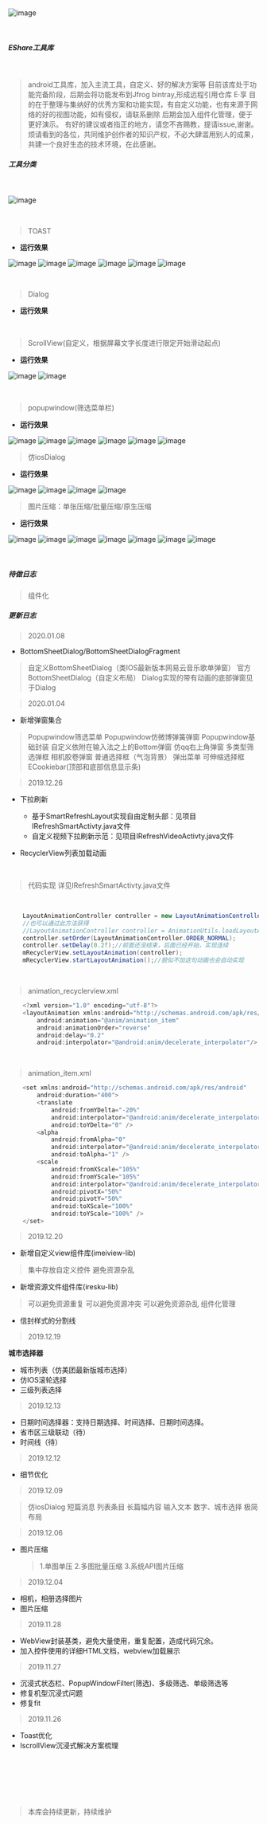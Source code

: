 
<br/>

![image](Screenshot/ico_app_theme.png)

<br/>

##### EShare工具库

<br/>

> android工具库，加入主流工具，自定义、好的解决方案等
> 目前该库处于功能完备阶段，后期会将功能发布到Jfrog bintray,形成远程引用仓库
> E·享 目的在于整理与集纳好的优秀方案和功能实现，有自定义功能，也有来源于网络的好的视图功能，如有侵权，请联系删除
> 后期会加入组件化管理，便于更好演示。
> 有好的建议或者指正的地方，请您不吝赐教，提请issue,谢谢。
> 烦请看到的各位，共同维护创作者的知识产权，不必大肆滥用别人的成果，共建一个良好生态的技术环境，在此感谢。

##### 工具分类

<br/>

![image](Screenshot/index_home.png)

<br/>

> TOAST
>

* **运行效果**

![image](Screenshot/toast/toast_a.png)
![image](Screenshot/toast/toast_b.png)
![image](Screenshot/toast/toast_c.png)
![image](Screenshot/toast/toast_d.png)
![image](Screenshot/toast/toast_e.png)
![image](Screenshot/toast/toast_f.png)

<br/>

> Dialog
>

* **运行效果**



<br/>

> ScrollView(自定义，根据屏幕文字长度进行限定开始滑动起点)
>

* **运行效果**

![image](Screenshot/scroll/scroll_a.png)
![image](Screenshot/scroll/scroll_b.png)

<br/>

> popupwindow(筛选菜单栏)
>

* **运行效果**

![image](Screenshot/popwindow/popwindow_a.png)
![image](Screenshot/popwindow/popwindow_b.png)
![image](Screenshot/popwindow/popwindow_c.png)
![image](Screenshot/popwindow/popwindow_d.png)
![image](Screenshot/popwindow/popwindow_e.png)
![image](Screenshot/popwindow/popwindow_f.png)



> 仿iosDialog
>

* **运行效果**

![image](Screenshot/iosdialog/img_iosdialog_a.jpg)
![image](Screenshot/iosdialog/img_iosdialog_b.jpg)
![image](Screenshot/iosdialog/img_iosdialog_c.jpg)
![image](Screenshot/iosdialog/img_iosdialog_d.jpg)


> 图片压缩：单张压缩/批量压缩/原生压缩
>

* **运行效果**

![image](Screenshot/iosdialog/img_iosdialog_e.jpg)
![image](Screenshot/compress/img_single_comress.jpg)
![image](Screenshot/compress/img_compress_before.jpg)
![image](Screenshot/compress/img_compress_ing.jpg)
![image](Screenshot/compress/img_compress_after.jpg)
![image](Screenshot/compress/img_system_a.jpg)
![image](Screenshot/compress/img_single_a.jpg)

<br/>


##### 待做日志

> 组件化

##### 更新日志


> 2020.01.08

* BottomSheetDialog/BottomSheetDialogFragment

> 自定义BottomSheetDialog（类IOS最新版本网易云音乐歌单弹窗）
> 官方BottomSheetDialog（自定义布局）
> Dialog实现的带有动画的底部弹窗见于Dialog

> 2020.01.04

* 新增弹窗集合

 > Popupwindow筛选菜单
 > Popupwindow仿微博弹簧弹窗
 > Popupwindow基础封装
 > 自定义依附在输入法之上的Bottom弹窗
 > 仿qq右上角弹窗
 > 多类型筛选弹框
 > 相机胶卷弹窗
 > 普通选择框（气泡背景）
 > 弹出菜单
 > 可伸缩选择框
 > ECookiebar(顶部和底部信息显示条)

> 2019.12.26

* 下拉刷新

    + 基于SmartRefreshLayout实现自由定制头部：见项目IRefreshSmartActivty.java文件
    + 自定义视频下拉刷新示范：见项目IRefreshVideoActivty.java文件

* RecyclerView列表加载动画

<br/>

> 代码实现 详见IRefreshSmartActivty.java文件

<br/>

```java
    LayoutAnimationController controller = new LayoutAnimationController(AnimationUtils.loadAnimation(this, R.anim.animation_item));
    //也可以通过此方法获得
    //LayoutAnimationController controller = AnimationUtils.loadLayoutAnimation(this, R.anim.animation_recyclerview);
    controller.setOrder(LayoutAnimationController.ORDER_NORMAL);
    controller.setDelay(0.2f);//前面还没结束，后面已经开始，实现连续
    mRecyclerView.setLayoutAnimation(controller);
    mRecyclerView.startLayoutAnimation();//貌似不加这句动画也会自动实现
```

<br/>

> animation_recyclerview.xml

```java
    <?xml version="1.0" encoding="utf-8"?>
    <layoutAnimation xmlns:android="http://schemas.android.com/apk/res/android"
        android:animation="@anim/animation_item"
        android:animationOrder="reverse"
        android:delay="0.2"
        android:interpolator="@android:anim/decelerate_interpolator"/>
```

<br/>

> animation_item.xml

```java
    <set xmlns:android="http://schemas.android.com/apk/res/android"
        android:duration="400">
        <translate
            android:fromYDelta="-20%"
            android:interpolator="@android:anim/decelerate_interpolator"
            android:toYDelta="0" />
        <alpha
            android:fromAlpha="0"
            android:interpolator="@android:anim/decelerate_interpolator"
            android:toAlpha="1" />
        <scale
            android:fromXScale="105%"
            android:fromYScale="105%"
            android:interpolator="@android:anim/decelerate_interpolator"
            android:pivotX="50%"
            android:pivotY="50%"
            android:toXScale="100%"
            android:toYScale="100%" />
    </set>

```


> 2019.12.20

* 新增自定义view组件库(imeiview-lib)

 > 集中存放自定义控件
 > 避免资源杂乱

* 新增资源文件组件库(iresku-lib)

 > 可以避免资源重复
 > 可以避免资源冲突
 > 可以避免资源杂乱
 > 组件化管理

* 信封样式的分割线


> 2019.12.19

**城市选择器**

* 城市列表（仿美团最新版城市选择）
* 仿IOS滚轮选择
* 三级列表选择


> 2019.12.13

* 日期时间选择器：支持日期选择、时间选择、日期时间选择。
* 省市区三级联动（待）
* 时间线（待）


> 2019.12.12

* 细节优化

> 2019.12.09

   > 仿iosDialog
   > 短篇消息
   > 列表条目
   > 长篇幅内容
   > 输入文本
   > 数字、城市选择
   > 极简布局

> 2019.12.06

* 图片压缩
   > 1.单图单压
   > 2.多图批量压缩
   > 3.系统API图片压缩


> 2019.12.04

* 相机，相册选择图片
* 图片压缩


> 2019.11.28

* WebView封装基类，避免大量使用，重复配置，造成代码冗余。
* 加入控件使用的详细HTML文档，webview加载展示


> 2019.11.27

* 沉浸式状态栏、PopupWindowFilter(筛选)、多级筛选、单级筛选等
* 修复机型沉浸式问题
* 修复fit

> 2019.11.26

* Toast优化
* IscrollView沉浸式解决方案梳理
















<br/><br/><br/><br/><br/>

> 本库会持续更新，持续维护